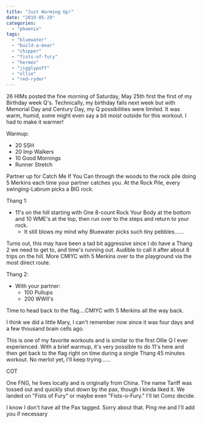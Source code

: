 ```yaml
---
title: "Just Warming Up!"
date: "2019-05-29"
categories: 
  - "phoenix"
tags: 
  - "bluewater"
  - "build-a-bear"
  - "chipper"
  - "fists-of-fury"
  - "hermes"
  - "jigglypuff"
  - "ollie"
  - "red-ryder"
---
```


26 HIMs posted the fine morning of Saturday, May 25th first the first of my Birthday week Q's. Technically, my birthday falls next week but with Memorial Day and Century Day, my Q possibilities were limited. It was warm, humid, some might even say a bit moist outside for this workout. I had to make it warmer!

Warmup:

- 20 SSH
- 20 Imp Walkers
- 10 Good Mornings
- Runner Stretch

Partner up for Catch Me If You Can through the woods to the rock pile doing 5 Merkins each time your partner catches you. At the Rock Pile, every swinging-Labrum picks a BIG rock.

Thang 1:

- 11's on the hill starting with One 8-count Rock Your Body at the bottom and 10 WME's at the top, then run over to the steps and return to your rock.
    - It still blows my mind why Bluewater picks such tiny pebbles......

Turns out, this may have been a tad bit aggressive since I do have a Thang 2 we need to get to, and time's running out. Audible to call it after about 8 trips on the hill. More CMIYC with 5 Merkins over to the playground via the most direct route.

Thang 2:

- With your partner:
    - 100 Pullups
    - 200 WWII's

Time to head back to the flag....CMIYC with 5 Merkins all the way back.

I think we did a little Mary, I can't remember now since it was four days and a few thousand brain cells ago.

This is one of my favorite workouts and is similar to the first Ollie Q I ever experienced. With a brief warmup, it's very possible to do 11's here and then get back to the flag right on time during a single Thang 45 minutes workout. No merlot yet, I'll keep trying......

COT

One FNG, he lives locally and is originally from China. The name Tariff was tossed out and quickly shut down by the pax, though I kinda liked it. We landed on "Fists of Fury" or maybe even "Fists-o-Fury." I'll let Comz decide.

I know I don't have all the Pax tagged. Sorry about that. Ping me and I'll add you if necessary
